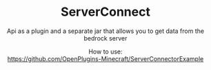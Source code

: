 <div align="center">

# ServerConnect

Api as a plugin and a separate jar that allows you to get data from the bedrock server </br> 

How to use: <br/>
https://github.com/OpenPlugins-Minecraft/ServerConnectorExample